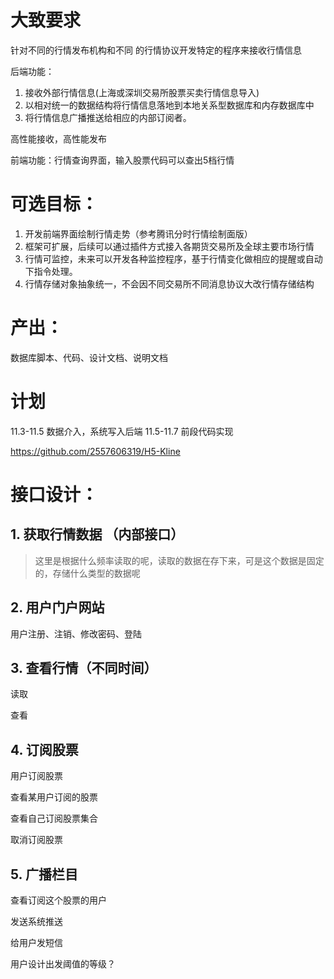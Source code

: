 # 大致要求

针对不同的⾏情发布机构和不同 的⾏情协议开发特定的程序来接收⾏情信息

后端功能：
1. 接收外部⾏情信息(上海或深圳交易所股票买卖⾏情信息导⼊)
2. 以相对统⼀的数据结构将⾏情信息落地到本地关系型数据库和内存数据库中
3. 将⾏情信息⼴播推送给相应的内部订阅者。

⾼性能接收，⾼性能发布

前端功能：⾏情查询界⾯，输⼊股票代码可以查出5档⾏情


# 可选⽬标： 

1. 开发前端界⾯绘制⾏情⾛势（参考腾讯分时⾏情绘制⾯版） 
2. 框架可扩展，后续可以通过插件⽅式接⼊各期货交易所及全球主要市场⾏情 
3. ⾏情可监控，未来可以开发各种监控程序，基于⾏情变化做相应的提醒或⾃动下指令处理。 
4. ⾏情存储对象抽象统⼀，不会因不同交易所不同消息协议⼤改⾏情存储结构

# 产出：

数据库脚本、代码、设计文档、说明文档


# 计划

11.3-11.5 数据介入，系统写入后端
11.5-11.7 前段代码实现

https://github.com/2557606319/H5-Kline


# 接口设计：

## 1. 获取行情数据 （内部接口）

> 这里是根据什么频率读取的呢，读取的数据在存下来，可是这个数据是固定的，存储什么类型的数据呢 

## 2. 用户门户网站

用户注册、注销、修改密码、登陆

## 3. 查看行情（不同时间）

读取

查看

## 4. 订阅股票

用户订阅股票

查看某用户订阅的股票

查看自己订阅股票集合

取消订阅股票

## 5. 广播栏目

查看订阅这个股票的用户

发送系统推送

给用户发短信

用户设计出发阈值的等级？